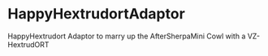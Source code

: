 # HappyHextrudortAdaptor
HappyHextrudort Adaptor to marry up the AfterSherpaMini Cowl with a VZ-HextrudORT
